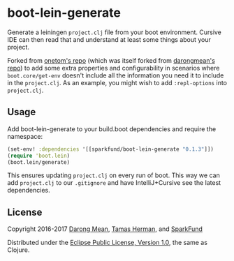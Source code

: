 # boot-lein-generate

Generate a leiningen `project.clj` file from your boot environment.  Cursive IDE can then
read that and understand at least some things about your project.

Forked from [onetom's repo](https://github.com/onetom/boot-lein-generate) (which was itself forked
from [darongmean's repo](https://github.com/darongmean/boot-lein-generate)) to add some extra
properties and configurability in scenarios where `boot.core/get-env` doesn't include all the
information you need it to include in the `project.clj`.  As an example, you might wish to add
`:repl-options` into `project.clj`.

## Usage

Add boot-lein-generate to your build.boot dependencies and require the namespace:

```clj
(set-env! :dependencies '[[sparkfund/boot-lein-generate "0.1.3"]])
(require 'boot.lein)
(boot.lein/generate)
```

This ensures updating `project.clj` on every run of boot.
This way we can add `project.clj` to our `.gitignore` and have IntelliJ+Cursive
see the latest dependencies.

## License

Copyright 2016-2017
[Darong Mean](https://github.com/darongmean/boot-lein-generate),
[Tamas Herman](https://github.com/onetom/boot-lein-generate),
and [SparkFund](https://github.com/SparkFund/boot-lein-generate)

Distributed under the [Eclipse Public License, Version 1.0](LICENSE.md), the same as Clojure.
